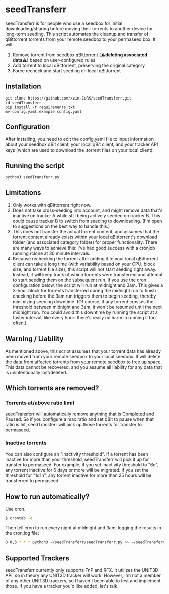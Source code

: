 # seedTransferr

seedTransferr is for people who use a seedbox for initial downloading/sharing before moving their torrents to another device for long-term seeding. This script automates the cleanup and transfer of qBittorrent torrents from your remote seedbox to your permaseed box. It will:
1) Remove torrent from seedbox qBittorrent (**⚠️deleting associated data⚠️**) based on user-configured rules
2) Add torrent to local qBittorrent, preserving the original category
3) Force recheck and start seeding on local qBittorrent

## Installation

```
git clone https://github.com/xzin-CoRK/seedTransferr.git
cd seedTransferr
pip install -r requirements.txt
mv config.yaml.example config.yaml
```

## Configuration

After installing, you need to edit the config.yaml file to input information about your seedbox qBit client, your local qBit client, and your tracker API keys (which are used to download the .torrent files on your local client).

## Running the script
```
python3 seedTransferr.py
```

## Limitations

1. Only works with qBittorrent right now.
2. Does not take cross-seeding into account, and might remove data that's inactive on tracker A while still being actively seeded on tracker B. This could cause tracker B to switch from seeding to downloading. (I'm open to suggestions on the best way to handle this.)
3. This does not transfer the actual torrent content, and assumes that the torrent content already exists within your local qBittorrent's download folder (and associated category folder) for proper functionality. There are many ways to achieve this: I've had good success with a cronjob running rclone at 30 minute intervals.
4. Because rechecking the torrent after adding it to your local qBittorrent client can take a long time (with variability based on your CPU, block size, and torrent file size), this script will not start seeding right away. Instead, it will keep track of which torrents were transferred and attempt to start seeding them on the subsequent run. If you use the cron configuration below, the script will run at midnight and 3am. This gives a 3-hour block for torrents transferred during the midnight run to finish checking before the 3am run triggers them to begin seeding, thereby minimizing seeding downtime. (Of course, if any torrent crosses the threshold between midnight and 3am, it won't be resumed until the next midnight run. You could avoid this downtime by running the script at a faster interval, like every hour: there's really no harm in running it too often.)

## Warning / Liability

As mentioned above, this script assumes that your torrent data has already been moved from your remote seedbox to your local seedbox. It will delete the data from affected torrents from your remote seedbox to free up space. This data cannot be recovered, and you assume all liability for any data that is unintentionally lost/deleted.

## Which torrents are removed?

### Torrents at/above ratio limit
seedTransferr will automatically remove anything that is Completed and Paused. So if you configure a max ratio and set qBit to pause when that ratio is hit, seedTransferr will pick up those torrents for transfer to permaseed.

### Inactive torrents
You can also configure an "inactivity threshold". If a torrent has been inactive for more than your threshold, seedTransferr will pick it up for transfer to permaseed. For example, if you set inactivity threshold to "6d", any torrent inactive for 6 days or more will be migrated. If you set the threshold for "1d1h", any torrent inactive for more than 25 hours will be transferred to permaseed.

## How to run automatically?
Use cron.
```bash
$ crontab -e
```
Then tell cron to run every night at midnight and 3am, logging the results in the cron.log file:
```bash
0 0,3 * * * python3 ~/seedTransferr/seedTransferr.py >> ~/seedTransferr/cron.log 2>&1
```

## Supported Trackers

seedTransferr currently only supports FnP and RFX. It utilizes the UNIT3D API, so in theory any UNIT3D tracker will work. However, I'm not a member of any other UNIT3D trackers, so I haven't been able to test and implement those. If you have a tracker you'd like added, let's talk.